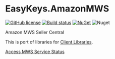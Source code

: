 # EasyKeys.AmazonMWS

[![GitHub license](https://img.shields.io/badge/license-MIT-blue.svg?style=flat-square)](https://raw.githubusercontent.com/easykeys/EasyKeys.AmazonMWS/master/LICENSE)
[![Build status](https://ci.appveyor.com/api/projects/status/sy3rnvnbnj9sn263?svg=true)](https://ci.appveyor.com/project/easykeys/easykeys-amazonmws)
[![NuGet](https://img.shields.io/nuget/v/easykeys/EasyKeys.AmazonMWS.svg)](https://www.nuget.org/packages?q=EasyKeys.AmazonMWS)
![Nuget](https://img.shields.io/nuget/dt/easykeys/EasyKeys.AmazonMWS)

Amazon MWS Seller Central

This is port of libraries for [Client Libraries](https://developer.amazonservices.com/csharpclients).

[Access MWS Service Status](http://status.mws.amazon.com/?reg=US)
